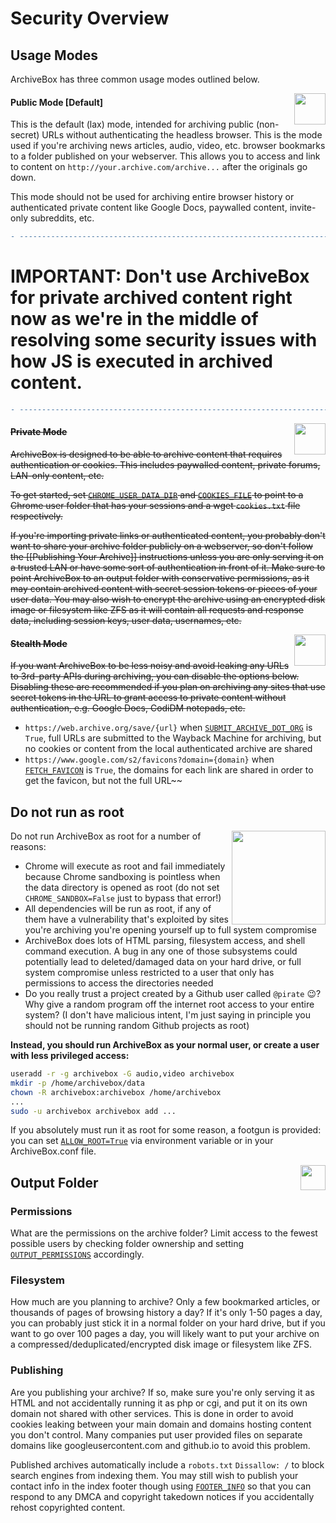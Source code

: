 # Security Overview

## Usage Modes

ArchiveBox has three common usage modes outlined below.

<img src="https://i.imgur.com/K3dZcjG.png" width="50px" align="right"/>

#### Public Mode [Default]

This is the default (lax) mode, intended for archiving public (non-secret) URLs without authenticating the headless browser.  This is the mode used if you're archiving news articles, audio, video, etc. browser bookmarks to a folder published on your webserver. This allows you to access and link to content on `http://your.archive.com/archive...` after the originals go down.

This mode should not be used for archiving entire browser history or authenticated private content like Google Docs, paywalled content, invite-only subreddits, etc.

```diff
- ----------------------------------------------------------------------
```

# IMPORTANT: Don't use ArchiveBox for private archived content right now as we're in the middle of resolving some security issues with how JS is executed in archived content.

```diff
- ----------------------------------------------------------------------
```

<img src="https://i.imgur.com/xg6TxoK.png" width="50px" align="right"/>

#### ~~Private Mode~~

~~ArchiveBox is designed to be able to archive content that requires authentication or cookies.  This includes paywalled content, private forums, LAN-only content, etc.~~

~~To get started, set [`CHROME_USER_DATA_DIR`](https://github.com/pirate/ArchiveBox/wiki/Configuration#chrome_user_data_dir) and [`COOKIES_FILE`](https://github.com/pirate/ArchiveBox/wiki/Configuration#COOKIES_FILE) to point to a Chrome user folder that has your sessions and a wget `cookies.txt` file respectively.~~

~~If you're importing private links or authenticated content, you probably don't want to share your archive folder publicly on a webserver, so don't follow the [[Publishing Your Archive]] instructions unless you are only serving it on a trusted LAN or have some sort of authentication in front of it.  Make sure to point ArchiveBox to an output folder with conservative permissions, as it may contain archived content with secret session tokens or pieces of your user data.  You may also wish to encrypt the archive using an encrypted disk image or filesystem like ZFS as it will contain all requests and response data, including session keys, user data, usernames, etc.~~

<img src="https://i.imgur.com/DfyQUDV.png" width="50px" align="right"/>

#### ~~Stealth Mode~~

~~If you want ArchiveBox to be less noisy and avoid leaking any URLs to 3rd-party APIs during archiving, you can disable the options below.  Disabling these are recommended if you plan on archiving any sites that use secret tokens in the URL to grant access to private content without authentication, e.g. Google Docs, CodiDM notepads, etc.~~

 - `https://web.archive.org/save/{url}` when [`SUBMIT_ARCHIVE_DOT_ORG`](https://github.com/pirate/ArchiveBox/wiki/Configuration#submit_archive_dot_org) is `True`, full URLs are submitted to the Wayback Machine for archiving, but no cookies or content from the local authenticated archive are shared
 - `https://www.google.com/s2/favicons?domain={domain}` when [`FETCH_FAVICON`](https://github.com/pirate/ArchiveBox/wiki/Configuration#fetch_favicon) is `True`, the domains for each link are shared in order to get the favicon, but not the full URL~~

## Do not run as root

<img src="https://i.imgur.com/yDqJc4I.jpg" width="150px" align="right">

Do not run ArchiveBox as root for a number of reasons:
 - Chrome will execute as root and fail immediately because Chrome sandboxing is pointless when the data directory is opened as root (do not set `CHROME_SANDBOX=False` just to bypass that error!)
 - All dependencies will be run as root, if any of them have a vulnerability that's exploited by sites you're archiving you're opening yourself up to full system compromise
 - ArchiveBox does lots of HTML parsing, filesystem access, and shell command execution.  A bug in any one of those subsystems could potentially lead to deleted/damaged data on your hard drive, or full system compromise unless restricted to a user that only has permissions to access the directories needed
 - Do you really trust a project created by a Github user called `@pirate` 😉? Why give a random program off the internet root access to your entire system? (I don't have malicious intent, I'm just saying in principle you should not be running random Github projects as root)

**Instead, you should run ArchiveBox as your normal user, or create a user with less privileged access:**
```bash
useradd -r -g archivebox -G audio,video archivebox
mkdir -p /home/archivebox/data
chown -R archivebox:archivebox /home/archivebox
...
sudo -u archivebox archivebox add ...
```

If you absolutely must run it as root for some reason, a footgun is provided: you can set [`ALLOW_ROOT=True`](https://github.com/pirate/ArchiveBox/wiki/Configuration#ALLOW_ROOT) via environment variable or in your ArchiveBox.conf file.

<img src="https://i.imgur.com/ca1he6I.png" width="40px" align="right"/>

## Output Folder

### Permissions

What are the permissions on the archive folder? Limit access to the fewest possible users by checking folder ownership and setting [`OUTPUT_PERMISSIONS`](https://github.com/pirate/ArchiveBox/wiki/Configuration#OUTPUT_PERMISSIONS) accordingly.

### Filesystem

How much are you planning to archive?  Only a few bookmarked articles, or thousands of pages of browsing history a day?  If it's only 1-50 pages a day, you can probably just stick it in a normal folder on your hard drive, but if you want to go over 100 pages a day, you will likely want to put your archive on a compressed/deduplicated/encrypted disk image or filesystem like ZFS.

### Publishing

Are you publishing your archive? If so, make sure you're only serving it as HTML and not accidentally running it as php or cgi, and put it on its own domain not shared with other services.  This is done in order to avoid cookies leaking between your main domain and domains hosting content you don't control.  Many companies put user provided files on separate domains like googleusercontent.com and github.io to avoid this problem.

Published archives automatically include a `robots.txt` `Dissallow: /` to block search engines from indexing them. You may still wish to publish your contact info in the index footer though using [`FOOTER_INFO`](https://github.com/pirate/ArchiveBox/wiki/Configuration#FOOTER_INFO) so that you can respond to any DMCA and copyright takedown notices if you accidentally rehost copyrighted content.
